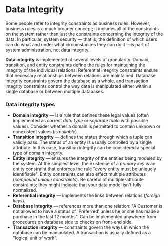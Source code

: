 # Data Integrity

Some people refer to integrity constraints as business rules. However, business rules is a much broader concept; it includes all of the constraints on the system rather than just the constraints concerning the integrity of the data. In particular, system security — that is, the definition of which users can do what and under what circumstances they can do it —is part of system administration, not data integrity.

**Data integrity** is implemented at several levels of granularity. Domain, transition, and entity constraints define the rules for maintaining the integrity of the individual relations. Referential integrity constraints ensure that necessary relationships between relations are maintained. Database integrity constraints govern the database as a whole, and transaction integrity constraints control the way data is manipulated either within a single database or between multiple databases.

### Data integrity types

* **Domain integrity** — is a rule that defines these legal values \(often implemented as correct _data type_ or _separate table_ with possible values\). Consider whether a domain is permitted to contain unknown or nonexistent values \(_is nullable_\).
* **Transition integrity** — defines the states through which a tuple can validly pass. The status of an entity is usually controlled by a single attribute. In this case, transition integrity can be considered a special type of domain integrity.
* **Entity integrity** — ensures the integrity of the entities being modeled by the system. At the simplest level, the existence of a _primary key_ is an entity constraint that enforces the rule "every entity must be uniquely identifiable". Entity constraints can also effect multiple attributes \(_compound unique constraints_\). Be careful of multiple-attribute constraints; they might indicate that your data model isn't fully normalized.
* **Referential integrity** — implements the links between relations \(_foreign keys_\).
* **Database integrity** — references more than one relation: "A Customer is not allowed to have a status of 'Preferred' unless he or she has made a purchase in the last 12 months". Can be implemented anywhere: from procedures on database side to checks on front-end side.
* **Transaction integrity** — constraints govern the ways in which the database can be manipulated. A transaction is usually defined as a "logical unit of work".

